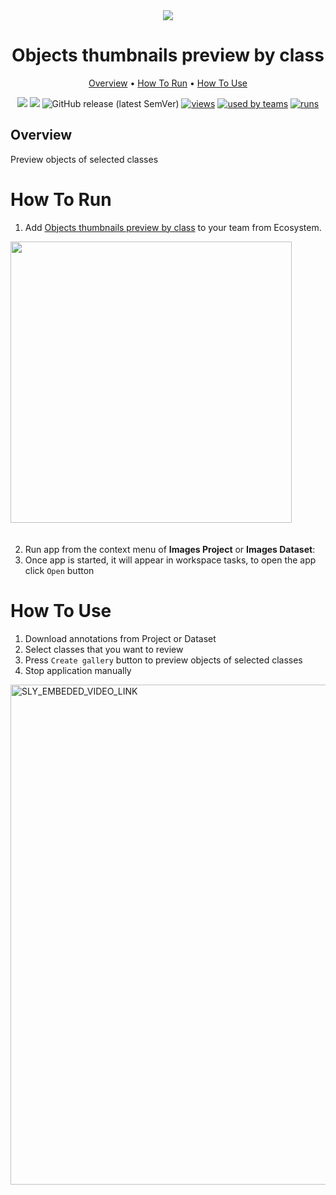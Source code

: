 <div align="center" markdown>
<img src="https://i.imgur.com/qIHRw3A.png"/>


# Objects thumbnails preview by class

<p align="center">
  <a href="#Overview">Overview</a> •
  <a href="#How-To-Run">How To Run</a> •
  <a href="#How-To-Use">How To Use</a> 
</p>



[![](https://img.shields.io/badge/supervisely-ecosystem-brightgreen)](https://ecosystem.supervise.ly/apps/objects-thumbnails-preview-by-class)
[![](https://img.shields.io/badge/slack-chat-green.svg?logo=slack)](https://supervise.ly/slack)
![GitHub release (latest SemVer)](https://img.shields.io/github/v/release/supervisely-ecosystem/objects-thumbnails-preview-by-class)
[![views](https://app.supervise.ly/public/api/v3/ecosystem.counters?repo=supervisely-ecosystem/objects-thumbnails-preview-by-class&counter=views&label=views)](https://supervise.ly)
[![used by teams](https://app.supervise.ly/public/api/v3/ecosystem.counters?repo=supervisely-ecosystem/objects-thumbnails-preview-by-class&counter=downloads&label=used%20by%20teams)](https://supervise.ly)
[![runs](https://app.supervise.ly/public/api/v3/ecosystem.counters?repo=supervisely-ecosystem/objects-thumbnails-preview-by-class&counter=runs&label=runs&123)](https://supervise.ly)

</div>

## Overview

Preview objects of selected classes

# How To Run 

1. Add [Objects thumbnails preview by class](https://ecosystem.supervise.ly/apps/test-compare-gallery) to your team from Ecosystem.

<img data-key="sly-module-link" data-module-slug="supervisely-ecosystem/objects-thumbnails-preview-by-class" src="https://i.imgur.com/cCB7M26.png" width="450px" style='padding-bottom: 20px'/>  

2. Run app from the context menu of **Images Project** or **Images Dataset**:
3. Once app is started, it will appear in workspace tasks, to open the app click `Open` button


# How To Use 

1. Download annotations from Project or Dataset
2. Select classes that you want to review
3. Press `Create gallery` button to preview objects of selected classes
4. Stop application manually

<a data-key="sly-embeded-video-link" href="https://youtu.be/xUQLrckXU_M" data-video-code="xUQLrckXU_M"> <img src="https://i.imgur.com/ztTRL06.png" alt="SLY_EMBEDED_VIDEO_LINK"  width="800"> </a>  
